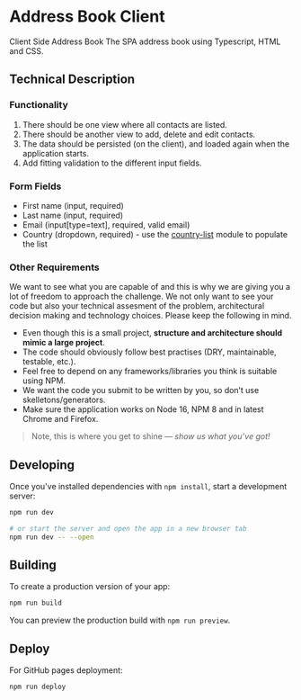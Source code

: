 # Address Book Client
Client Side Address Book
The SPA address book using Typescript, HTML and CSS.

## Technical Description
### Functionality
1. There should be one view where all contacts are listed.
1. There should be another view to add, delete and edit contacts.
1. The data should be persisted (on the client), and loaded again when the application starts.
1. Add fitting validation to the different input fields.

### Form Fields
* First name (input, required)
* Last name (input, required)
* Email (input[type=text], required, valid email)
* Country (dropdown, required) - use the [country-list](https://www.npmjs.com/package/country-list) module to populate the list

### Other Requirements
We want to see what you are capable of and this is why we are giving you a lot of freedom to approach the challenge. We not only want to see your code but also your technical assesment of the problem, architectural decision making and technology choices. Please keep the following in mind.

* Even though this is a small project, **structure and architecture should mimic a large project**.
* The code should obviously follow best practises (DRY, maintainable, testable, etc.).
* Feel free to depend on any frameworks/libraries you think is suitable using NPM.
* We want the code you submit to be written by you, so don’t use skelletons/generators.
* Make sure the application works on Node 16, NPM 8 and in latest Chrome and Firefox.

> Note, this is where you get to shine — *show us what you’ve got!*

## Developing

Once you've installed dependencies with `npm install`, start a development server:

```bash
npm run dev

# or start the server and open the app in a new browser tab
npm run dev -- --open
```

## Building

To create a production version of your app:

```bash
npm run build
```

You can preview the production build with `npm run preview`.

## Deploy
For GitHub pages deployment:

```bash
npm run deploy
```
